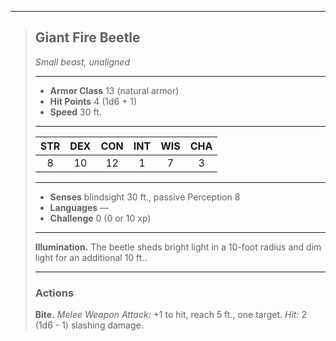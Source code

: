 ***
> ## Giant Fire Beetle
> *Small beast, unaligned*
> 
> ***
> 
> - **Armor Class** 13 (natural armor)
> - **Hit Points** 4 (1d6 + 1)
> - **Speed** 30 ft.
> 
> ***
> 
> |STR|DEX|CON|INT|WIS|CHA|
> |:---:|:---:|:---:|:---:|:---:|:---:|
> |8|10|12|1|7|3|
> 
> ***
> 
> - **Senses** blindsight 30 ft., passive Perception 8
> - **Languages** —
> - **Challenge** 0 (0 or 10 xp)
> 
> ***
> 
> **Illumination.** The beetle sheds bright light in a 10-foot radius and dim light for an additional 10 ft..
> 
> ***
> 
> ### Actions
> **Bite.** *Melee Weapon Attack:* +1 to hit, reach 5 ft., one target. *Hit:* 2 (1d6 - 1) slashing damage.